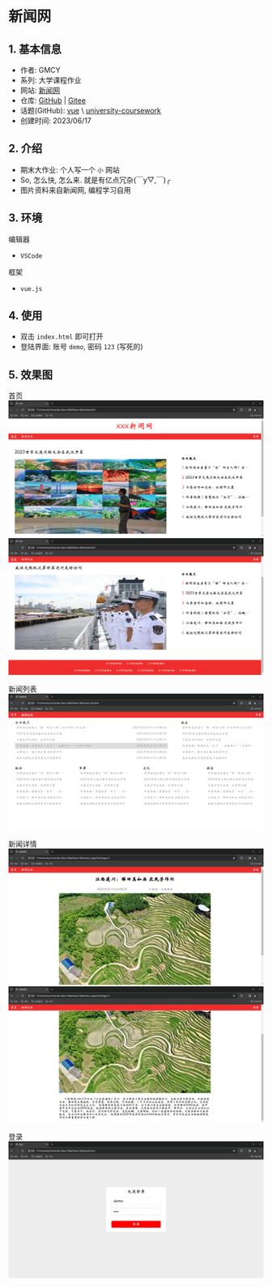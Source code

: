 # 新闻网

## 1. 基本信息

- 作者: GMCY
- 系列: 大学课程作业
- 网站: [新闻网](https://gmcy2020.github.io/University-News-Web/)
- 仓库: [GitHub](https://github.com/GMCY2020/University-News-Web) | [Gitee](https://gitee.com/GMCY2020/University-News-Web)
- 话题(GitHub): [vue](https://github.com/topics/vue) \ [university-coursework](https://github.com/topics/university-coursework)
- 创建时间: 2023/06/17

## 2. 介绍

- 期末大作业: 个人写一个 `小` 网站
- So, 怎么快, 怎么来. 就是有亿点冗杂(￣y▽,￣)╭ 
- 图片资料来自新闻网, 编程学习自用


## 3. 环境

编辑器
- `VSCode`

框架
- `vue.js`

## 4. 使用

- 双击 `index.html` 即可打开
- 登陆界面: 账号 `demo`, 密码 `123` (写死的)

## 5. 效果图

首页
![首页-1](docs/md-01.png)
![首页-2](docs/md-02.png)

新闻列表
![新闻列表](docs/md-03.png)

新闻详情
![新闻详情-1](docs/md-04.png)
![新闻详情-2](docs/md-05.png)

登录
![登录](docs/md-06.png)